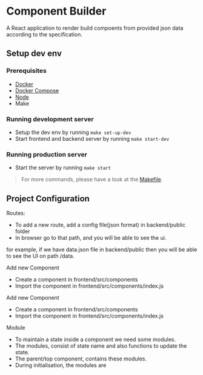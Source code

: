 # Component Builder

A React application to render build compoents from provided json data according to the specification.

## Setup dev env

### Prerequisites
- [Docker](https://docs.docker.com/install/)
- [Docker Compose](https://docs.docker.com/compose/install/)
- [Node](https://nodejs.org/en/download/)
- Make

### Running development server
- Setup the dev env by running `make set-up-dev`
- Start frontend and backend server by running `make start-dev`

### Running production server
- Start the server by running `make start`

> For more commands, please have a look at the [Makefile](../blob/master/Makefile).

## Project Configuration

Routes:
- To add a new route, add a config file(json format) in backend/public folder
- In browser go to that path, and you will be able to see the ui. 

for example, if we have data.json file in backend/public then you will be able to see the UI on path /data.

Add new Component
- Create a component in frontend/src/components
- Import the component in frontend/src/components/index.js

Add new Component
- Create a component in frontend/src/components
- Import the component in frontend/src/components/index.js

Module
- To maintain a state inside a component we need some modules.
- The modules, consist of state name and also functions to update the state.
- The parent/top component, contains these modules.
- During initialisation, the modules are 
